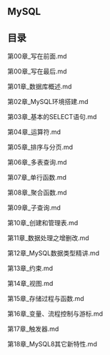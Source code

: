 ## MySQL

## 目录

第00章_写在前面.md

第00章_写在最后.md

第01章_数据库概述.md

第02章_MySQL环境搭建.md

第03章_基本的SELECT语句.md

第04章_运算符.md

第05章_排序与分页.md

第06章_多表查询.md

第07章_单行函数.md

第08章_聚合函数.md

第09章_子查询.md

第10章_创建和管理表.md

第11章_数据处理之增删改.md

第12章_MySQL数据类型精讲.md

第13章_约束.md

第14章_视图.md

第15章_存储过程与函数.md

第16章_变量、流程控制与游标.md

第17章_触发器.md

第18章_MySQL8其它新特性.md